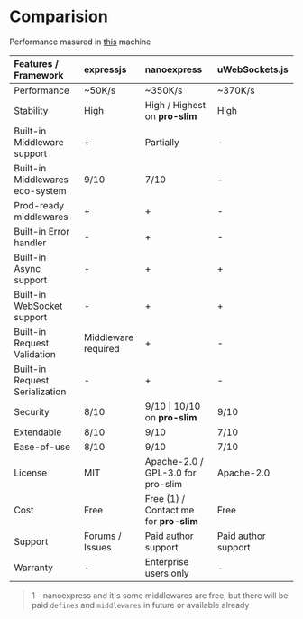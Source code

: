 # Comparision

Performance masured in [this](https://github.com/nanoexpress/nanoexpress-vps-bench#machine) machine

| Features / Framework  | expressjs | nanoexpress | uWebSockets.js |
| :--- | :--- | :--- | :--- |
| Performance | ~50K/s | ~350K/s | ~370K/s |
| Stability | High | High / Highest on **pro-slim** | High |
| Built-in Middleware support | + | Partially | - |
| Built-in Middlewares eco-system | 9/10 | 7/10 | - |
| Prod-ready middlewares | + | + | - |
| Built-in Error handler | - | + | - |
| Built-in Async support | - | + | + |
| Built-in WebSocket support | - | + | + |
| Built-in Request Validation | Middleware required | + | - |
| Built-in Request Serialization | - | + | - |
| Security | 8/10 | 9/10 \| 10/10 on **pro-slim** | 9/10 |
| Extendable | 8/10 | 9/10 | 7/10 |
| Ease-of-use | 8/10 | 9/10 | 7/10 |
| License | MIT | Apache-2.0 / GPL-3.0 for pro-slim | Apache-2.0 |
| Cost | Free | Free \(1\) / Contact me for **pro-slim** | Free |
| Support | Forums / Issues | Paid author support  | Paid author support |
| Warranty | - | Enterprise users only | - |

> 1 - nanoexpress and it's some middlewares are free, but there will be paid `defines` and `middlewares` in future or available already

